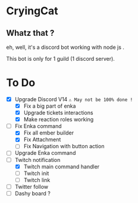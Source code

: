 # CryingCat
## Whatz that ?
eh, well, it's a discord bot working with node js .

This bot is only for 1 guild (1 discord server).

# To Do
- [x] Upgrade Discord V14 `⚠️ May not be 100% done !`
	- [x] Fix a big part of enka
	- [x] Upgrade tickets interactions
	- [x] Make reaction roles working
- [ ] Fix Enka command
	- [x] Fix all ember builder
	- [x] Fix Attachment
	- [ ] Fix Navigation with button action
- [ ] Upgrade Enka command
- [ ] Twitch notification
	- [x] Twitch main command handler
	- [ ] Twitch init
	- [ ] Twitch link
- [ ] Twitter follow
- [ ] Dashy board ?